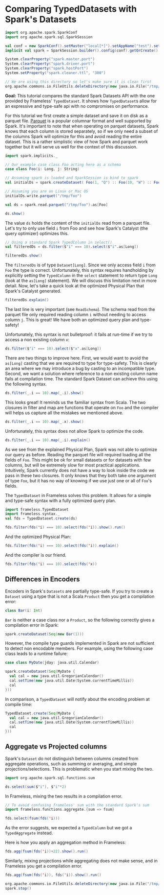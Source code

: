 # Comparing TypedDatasets with Spark's Datasets

```scala mdoc:invisible:reset-object
import org.apache.spark.SparkConf
import org.apache.spark.sql.SparkSession

val conf = new SparkConf().setMaster("local[*]").setAppName("test").set("spark.ui.enabled", "false").set("spark.app.id", "tut-dataset")
implicit val spark = SparkSession.builder().config(conf).getOrCreate()

System.clearProperty("spark.master.port")
System.clearProperty("spark.driver.port")
System.clearProperty("spark.hostPort")
System.setProperty("spark.cleaner.ttl", "300")

// We are using this directory so let's make sure it is clean first
org.apache.commons.io.FileUtils.deleteDirectory(new java.io.File("/tmp/foo/"))
```

**Goal:**
  This tutorial compares the standard Spark Datasets API with the one provided by
  Frameless' `TypedDataset`. It shows how `TypedDataset`s allow for an expressive and
  type-safe api with no compromises on performance.

For this tutorial we first create a simple dataset and save it on disk as a parquet file.
[Parquet](https://parquet.apache.org/) is a popular columnar format and well supported by Spark.
It's important to note that when operating on parquet datasets, Spark knows that each column is stored
separately, so if we only need a subset of the columns Spark will optimize for this and avoid reading
the entire dataset. This is a rather simplistic view of how Spark and parquet work together but it
will serve us well for the context of this discussion.

```scala mdoc
import spark.implicits._

// Our example case class Foo acting here as a schema
case class Foo(i: Long, j: String)

// Assuming spark is loaded and SparkSession is bind to spark
val initialDs = spark.createDataset( Foo(1, "Q") :: Foo(10, "W") :: Foo(100, "E") :: Nil )

// Assuming you are on Linux or Mac OS
initialDs.write.parquet("/tmp/foo")

val ds = spark.read.parquet("/tmp/foo").as[Foo]

ds.show()
```

The value `ds` holds the content of the `initialDs` read from a parquet file.
Let's try to only use field `i` from Foo and see how Spark's Catalyst (the query optimizer)
optimizes this.

```scala mdoc
// Using a standard Spark TypedColumn in select()
val filteredDs = ds.filter($"i" === 10).select($"i".as[Long])

filteredDs.show()
```

The `filteredDs` is of type `Dataset[Long]`. Since we only access field `i` from `Foo` the type is correct.
Unfortunately, this syntax requires handholding by explicitly setting the `TypedColumn` in the `select` statement
to return type `Long` (look at the `as[Long]` statement). We will discuss this limitation next in more detail.
Now, let's take a quick look at the optimized Physical Plan that Spark's Catalyst generated.

```scala mdoc
filteredDs.explain()
```

The last line is very important (see `ReadSchema`). The schema read
from the parquet file only required reading column `i` without needing to access column `j`.
This is great! We have both an optimized query plan and type-safety!

Unfortunately, this syntax is not bulletproof: it fails at run-time if we try to access
a non existing column `x`:


```scala mdoc:crash
ds.filter($"i" === 10).select($"x".as[Long])
```

There are two things to improve here. First, we would want to avoid the `as[Long]` casting that we are required
to type for type-safety. This is clearly an area where we may introduce a bug by casting to an incompatible
type. Second, we want a solution where reference to a non existing column name fails at compilation time.
The standard Spark Dataset can achieve this using the following syntax.

```scala mdoc
ds.filter(_.i == 10).map(_.i).show()
```

This looks great! It reminds us the familiar syntax from Scala.
The two closures in filter and map are functions that operate on `Foo` and the
compiler will helps us capture all the mistakes we mentioned above.

```scala mdoc:fail
ds.filter(_.i == 10).map(_.x).show()
```

Unfortunately, this syntax does not allow Spark to optimize the code.

```scala mdoc
ds.filter(_.i == 10).map(_.i).explain()
```

As we see from the explained Physical Plan, Spark was not able to optimize our query as before.
Reading the parquet file will required loading all the fields of `Foo`. This might be ok for
small datasets or for datasets with few columns, but will be extremely slow for most practical
applications. Intuitively, Spark currently does not have a way to look inside the code we pass in these two
closures. It only knows that they both take one argument of type `Foo`, but it has no way of knowing if
we use just one or all of `Foo`'s fields.

The `TypedDataset` in Frameless solves this problem. It allows for a simple and type-safe syntax
with a fully optimized query plan.

```scala mdoc
import frameless.TypedDataset
import frameless.syntax._
val fds = TypedDataset.create(ds)

fds.filter(fds('i) === 10).select(fds('i)).show().run()
```

And the optimized Physical Plan:

```scala mdoc
fds.filter(fds('i) === 10).select(fds('i)).explain()
```

And the compiler is our friend.

```scala mdoc:fail
fds.filter(fds('i) === 10).select(fds('x))
```

## Differences in Encoders

Encoders in Spark's `Datasets` are partially type-safe. If you try to create a `Dataset` using  a type that is not 
 a Scala `Product` then you get a compilation error:

```scala mdoc
class Bar(i: Int)
```

`Bar` is neither a case class nor a `Product`, so the following correctly gives a compilation error in Spark:

```scala mdoc:fail
spark.createDataset(Seq(new Bar(1)))
```

However, the compile type guards implemented in Spark are not sufficient to detect non encodable members. 
For example, using the following case class leads to a runtime failure:

```scala mdoc
case class MyDate(jday: java.util.Calendar)
```

```scala mdoc:crash
spark.createDataset(Seq(MyDate {
  val cal = new java.util.GregorianCalendar()
  cal.setTime(new java.util.Date(System.currentTimeMillis))
  cal
}))
```

In comparison, a `TypedDataset` will notify about the encoding problem at compile time: 

```scala mdoc:fail
TypedDataset.create(Seq(MyDate {
  val cal = new java.util.GregorianCalendar()
  cal.setTime(new java.util.Date(System.currentTimeMillis))
  cal
}))
```

## Aggregate vs Projected columns 

Spark's `Dataset` do not distinguish between columns created from aggregate operations, 
such as summing or averaging, and simple projections/selections. 
This is problematic when you start mixing the two.

```scala mdoc
import org.apache.spark.sql.functions.sum
```

```scala mdoc:crash
ds.select(sum($"i"), $"i"*2)
```

In Frameless, mixing the two results in a compilation error.

```scala mdoc
// To avoid confusing frameless' sum with the standard Spark's sum
import frameless.functions.aggregate.{sum => fsum}
```

```scala mdoc:fail
fds.select(fsum(fds('i)))
```

As the error suggests, we expected a `TypedColumn` but we got a `TypedAggregate` instead. 

Here is how you apply an aggregation method in Frameless: 

```scala mdoc
fds.agg(fsum(fds('i))+22).show().run()
```

Similarly, mixing projections while aggregating does not make sense, and in Frameless
you get a compilation error.  

```scala mdoc:fail
fds.agg(fsum(fds('i)), fds('i)).show().run()
```


```scala mdoc:invisible
org.apache.commons.io.FileUtils.deleteDirectory(new java.io.File("/tmp/foo/"))
spark.stop()
```
